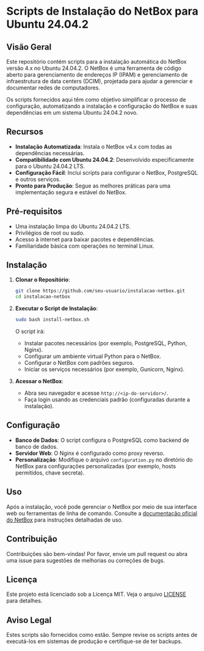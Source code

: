 
# Scripts de Instalação do NetBox para Ubuntu 24.04.2

## Visão Geral

Este repositório contém scripts para a instalação automática do NetBox versão 4.x no Ubuntu 24.04.2. O NetBox é uma ferramenta de código aberto para gerenciamento de endereços IP (IPAM) e gerenciamento de infraestrutura de data centers (DCIM), projetada para ajudar a gerenciar e documentar redes de computadores.

Os scripts fornecidos aqui têm como objetivo simplificar o processo de configuração, automatizando a instalação e configuração do NetBox e suas dependências em um sistema Ubuntu 24.04.2 novo.

## Recursos

- **Instalação Automatizada**: Instala o NetBox v4.x com todas as dependências necessárias.
- **Compatibilidade com Ubuntu 24.04.2**: Desenvolvido especificamente para o Ubuntu 24.04.2 LTS.
- **Configuração Fácil**: Inclui scripts para configurar o NetBox, PostgreSQL e outros serviços.
- **Pronto para Produção**: Segue as melhores práticas para uma implementação segura e estável do NetBox.

## Pré-requisitos

- Uma instalação limpa do Ubuntu 24.04.2 LTS.
- Privilégios de root ou sudo.
- Acesso à internet para baixar pacotes e dependências.
- Familiaridade básica com operações no terminal Linux.

## Instalação

1. **Clonar o Repositório**:
   ```bash
   git clone https://github.com/seu-usuario/instalacao-netbox.git
   cd instalacao-netbox
   ```

2. **Executar o Script de Instalação**:
   ```bash
   sudo bash install-netbox.sh
   ```

   O script irá:
   - Instalar pacotes necessários (por exemplo, PostgreSQL, Python, Nginx).
   - Configurar um ambiente virtual Python para o NetBox.
   - Configurar o NetBox com padrões seguros.
   - Iniciar os serviços necessários (por exemplo, Gunicorn, Nginx).

3. **Acessar o NetBox**:
   - Abra seu navegador e acesse `http://<ip-do-servidor>/`.
   - Faça login usando as credenciais padrão (configuradas durante a instalação).

## Configuração

- **Banco de Dados**: O script configura o PostgreSQL como backend de banco de dados.
- **Servidor Web**: O Nginx é configurado como proxy reverso.
- **Personalização**: Modifique o arquivo `configuration.py` no diretório do NetBox para configurações personalizadas (por exemplo, hosts permitidos, chave secreta).

## Uso

Após a instalação, você pode gerenciar o NetBox por meio de sua interface web ou ferramentas de linha de comando. Consulte a [documentação oficial do NetBox](https://docs.netbox.dev/) para instruções detalhadas de uso.

## Contribuição

Contribuições são bem-vindas! Por favor, envie um pull request ou abra uma issue para sugestões de melhorias ou correções de bugs.

## Licença

Este projeto está licenciado sob a Licença MIT. Veja o arquivo [LICENSE](LICENSE) para detalhes.

## Aviso Legal

Estes scripts são fornecidos como estão. Sempre revise os scripts antes de executá-los em sistemas de produção e certifique-se de ter backups.

